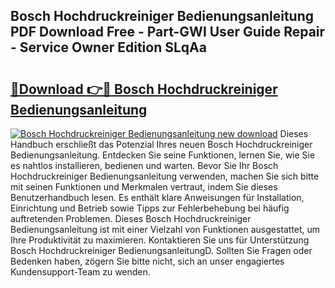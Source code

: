 ## Bosch Hochdruckreiniger Bedienungsanleitung PDF Download Free - Part-GWI User Guide Repair - Service Owner Edition SLqAa

# <h2><a href="http://df19xs6.blite.top/?on=Bosch+Hochdruckreiniger+Bedienungsanleitung">🔗Download 👉🔴 Bosch Hochdruckreiniger Bedienungsanleitung</a></h2>

[![Bosch Hochdruckreiniger Bedienungsanleitung new download](https://i.imgur.com/lujVjoI.png)](http://df19xs6.blite.top/?on=Bosch+Hochdruckreiniger+Bedienungsanleitung)
Dieses Handbuch erschließt das Potenzial Ihres neuen Bosch Hochdruckreiniger Bedienungsanleitung. Entdecken Sie seine Funktionen, lernen Sie, wie Sie es nahtlos installieren, bedienen und warten. Bevor Sie Ihr Bosch Hochdruckreiniger Bedienungsanleitung verwenden, machen Sie sich bitte mit seinen Funktionen und Merkmalen vertraut, indem Sie dieses Benutzerhandbuch lesen. Es enthält klare Anweisungen für Installation, Einrichtung und Betrieb sowie Tipps zur Fehlerbehebung bei häufig auftretenden Problemen. Dieses Bosch Hochdruckreiniger Bedienungsanleitung ist mit einer Vielzahl von Funktionen ausgestattet, um Ihre Produktivität zu maximieren. Kontaktieren Sie uns für Unterstützung Bosch Hochdruckreiniger BedienungsanleitungD. Sollten Sie Fragen oder Bedenken haben, zögern Sie bitte nicht, sich an unser engagiertes Kundensupport-Team zu wenden.
